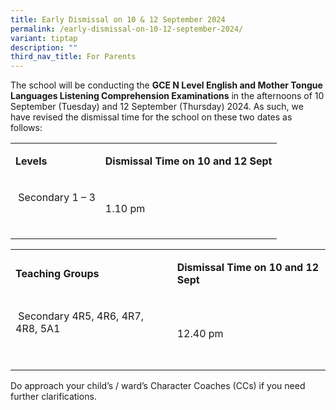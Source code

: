 ```yaml
---
title: Early Dismissal on 10 & 12 September 2024
permalink: /early-dismissal-on-10-12-september-2024/
variant: tiptap
description: ""
third_nav_title: For Parents
---
```

<p>The school will be conducting the <strong>GCE N Level English and Mother Tongue Languages Listening Comprehension Examinations</strong> in
the afternoons of 10 September (Tuesday) and 12 September (Thursday) 2024.
As such, we have revised the dismissal time for the school on these two
dates as follows:</p>
<p></p>
<table style="minWidth: 50px">
<colgroup>
<col>
<col>
</colgroup>
<tbody>
<tr>
<td rowspan="1" colspan="1">
<p><strong>Levels</strong>
</p>
</td>
<td rowspan="1" colspan="1">
<p><strong>Dismissal Time on 10 and 12 Sept</strong>
</p>
</td>
</tr>
<tr>
<td rowspan="1" colspan="1">
<p>&nbsp;Secondary 1 – 3</p>
<p>&nbsp;</p>
</td>
<td rowspan="1" colspan="1">
<p>1.10 pm</p>
</td>
</tr>
</tbody>
</table>
<p></p>
<table style="minWidth: 50px">
<colgroup>
<col>
<col>
</colgroup>
<tbody>
<tr>
<td rowspan="1" colspan="1">
<p><strong>Teaching Groups</strong>
</p>
</td>
<td rowspan="1" colspan="1">
<p><strong>Dismissal Time on 10 and 12 Sept</strong>
</p>
</td>
</tr>
<tr>
<td rowspan="1" colspan="1">
<p>&nbsp;Secondary 4R5, 4R6, 4R7, 4R8, 5A1</p>
<p>&nbsp;</p>
</td>
<td rowspan="1" colspan="1">
<p>12.40 pm</p>
</td>
</tr>
</tbody>
</table>
<p>Do approach your child’s / ward’s Character Coaches (CCs) if you need
further clarifications.</p>
<p></p>
<p>&nbsp;</p>
<p>&nbsp;</p>